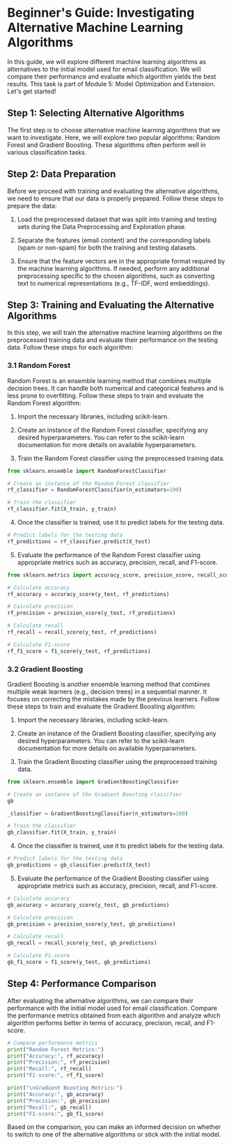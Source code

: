 # Beginner's Guide: Investigating Alternative Machine Learning Algorithms

In this guide, we will explore different machine learning algorithms as alternatives to the initial model used for email classification. We will compare their performance and evaluate which algorithm yields the best results. This task is part of Module 5: Model Optimization and Extension. Let's get started!

## Step 1: Selecting Alternative Algorithms
The first step is to choose alternative machine learning algorithms that we want to investigate. Here, we will explore two popular algorithms: Random Forest and Gradient Boosting. These algorithms often perform well in various classification tasks. 

## Step 2: Data Preparation
Before we proceed with training and evaluating the alternative algorithms, we need to ensure that our data is properly prepared. Follow these steps to prepare the data:

1. Load the preprocessed dataset that was split into training and testing sets during the Data Preprocessing and Exploration phase.

2. Separate the features (email content) and the corresponding labels (spam or non-spam) for both the training and testing datasets.

3. Ensure that the feature vectors are in the appropriate format required by the machine learning algorithms. If needed, perform any additional preprocessing specific to the chosen algorithms, such as converting text to numerical representations (e.g., TF-IDF, word embeddings).

## Step 3: Training and Evaluating the Alternative Algorithms
In this step, we will train the alternative machine learning algorithms on the preprocessed training data and evaluate their performance on the testing data. Follow these steps for each algorithm:

### 3.1 Random Forest

Random Forest is an ensemble learning method that combines multiple decision trees. It can handle both numerical and categorical features and is less prone to overfitting. Follow these steps to train and evaluate the Random Forest algorithm:

1. Import the necessary libraries, including scikit-learn.

2. Create an instance of the Random Forest classifier, specifying any desired hyperparameters. You can refer to the scikit-learn documentation for more details on available hyperparameters.

3. Train the Random Forest classifier using the preprocessed training data.

```python
from sklearn.ensemble import RandomForestClassifier

# Create an instance of the Random Forest classifier
rf_classifier = RandomForestClassifier(n_estimators=100)

# Train the classifier
rf_classifier.fit(X_train, y_train)
```

4. Once the classifier is trained, use it to predict labels for the testing data.

```python
# Predict labels for the testing data
rf_predictions = rf_classifier.predict(X_test)
```

5. Evaluate the performance of the Random Forest classifier using appropriate metrics such as accuracy, precision, recall, and F1-score.

```python
from sklearn.metrics import accuracy_score, precision_score, recall_score, f1_score

# Calculate accuracy
rf_accuracy = accuracy_score(y_test, rf_predictions)

# Calculate precision
rf_precision = precision_score(y_test, rf_predictions)

# Calculate recall
rf_recall = recall_score(y_test, rf_predictions)

# Calculate F1-score
rf_f1_score = f1_score(y_test, rf_predictions)
```

### 3.2 Gradient Boosting

Gradient Boosting is another ensemble learning method that combines multiple weak learners (e.g., decision trees) in a sequential manner. It focuses on correcting the mistakes made by the previous learners. Follow these steps to train and evaluate the Gradient Boosting algorithm:

1. Import the necessary libraries, including scikit-learn.

2. Create an instance of the Gradient Boosting classifier, specifying any desired hyperparameters. You can refer to the scikit-learn documentation for more details on available hyperparameters.

3. Train the Gradient Boosting classifier using the preprocessed training data.

```python
from sklearn.ensemble import GradientBoostingClassifier

# Create an instance of the Gradient Boosting classifier
gb

_classifier = GradientBoostingClassifier(n_estimators=100)

# Train the classifier
gb_classifier.fit(X_train, y_train)
```

4. Once the classifier is trained, use it to predict labels for the testing data.

```python
# Predict labels for the testing data
gb_predictions = gb_classifier.predict(X_test)
```

5. Evaluate the performance of the Gradient Boosting classifier using appropriate metrics such as accuracy, precision, recall, and F1-score.

```python
# Calculate accuracy
gb_accuracy = accuracy_score(y_test, gb_predictions)

# Calculate precision
gb_precision = precision_score(y_test, gb_predictions)

# Calculate recall
gb_recall = recall_score(y_test, gb_predictions)

# Calculate F1-score
gb_f1_score = f1_score(y_test, gb_predictions)
```

## Step 4: Performance Comparison
After evaluating the alternative algorithms, we can compare their performance with the initial model used for email classification. Compare the performance metrics obtained from each algorithm and analyze which algorithm performs better in terms of accuracy, precision, recall, and F1-score.

```python
# Compare performance metrics
print("Random Forest Metrics:")
print("Accuracy:", rf_accuracy)
print("Precision:", rf_precision)
print("Recall:", rf_recall)
print("F1-score:", rf_f1_score)

print("\nGradient Boosting Metrics:")
print("Accuracy:", gb_accuracy)
print("Precision:", gb_precision)
print("Recall:", gb_recall)
print("F1-score:", gb_f1_score)
```

Based on the comparison, you can make an informed decision on whether to switch to one of the alternative algorithms or stick with the initial model.
